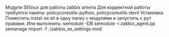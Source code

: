Модули SElinux для работы zabbix агента
Для корректной работы требуется пакеты:
policycoreutils-python, policycoreutils-devil
Установка:
Поместить instal-se.sh в одну папку с модулями и запустить с рут правами.
Или выполнить:
semodule -DB
semodule -i zabbix_agent.pp
semanage import -f ./zabbix_se_settings.mod
